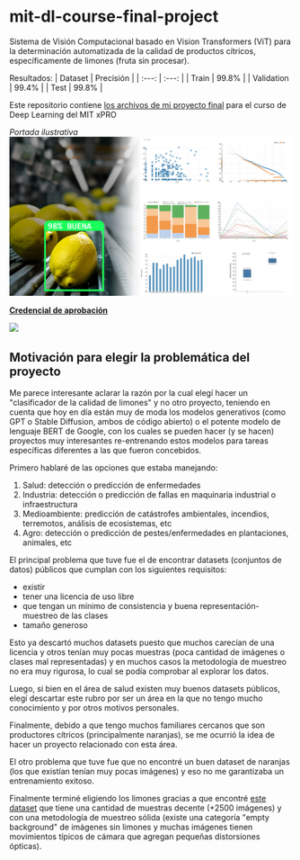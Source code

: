 # mit-dl-course-final-project
Sistema de Visión Computacional basado en Vision Transformers (ViT) para la determinación automatizada de la calidad de productos cítricos, específicamente de limones (fruta sin procesar).

Resultados:
| Dataset |  Precisión |
| :---: | :---: |
| Train | 99.8% |
| Validation | 99.4% |
| Test | 99.8% |

Este repositorio contiene [los archivos de mi proyecto final](https://github.com/Rafdal/mit-dl-course-final-project/blob/main/mit_proyecto_final_rdalzotto.ipynb) para el curso de Deep Learning del MIT xPRO

*Portada ilustrativa*
<img src="https://raw.githubusercontent.com/Rafdal/mit-dl-course-final-project/main/portada_tp_mit_dl.png"/>

[**Credencial de aprobación**](https://www.credential.net/18569b64-fe36-4dc3-b9ec-ae000d74826a#gs.r8cb44)

<img src="https://api.accredible.com/v1/frontend/credential_website_embed_image/certificate/67716077"/>

## Motivación para elegir la problemática del proyecto
Me parece interesante aclarar la razón por la cual elegí hacer un "clasificador de la calidad de limones" y no otro proyecto, teniendo en cuenta que hoy en día están muy de moda los modelos generativos (como GPT o Stable Diffusion, ambos de código abierto) o el potente modelo de lenguaje BERT de Google, con los cuales se pueden hacer (y se hacen) proyectos muy interesantes re-entrenando estos modelos para tareas específicas diferentes a las que fueron concebidos.

Primero hablaré de las opciones que estaba manejando:
1. Salud: detección o predicción de enfermedades
2. Industria: detección o predicción de fallas en maquinaria industrial o infraestructura
3. Medioambiente: predicción de catástrofes ambientales, incendios, terremotos, análisis de ecosistemas, etc
4. Agro: detección o predicción de pestes/enfermedades en plantaciones, animales, etc

El principal problema que tuve fue el de encontrar datasets (conjuntos de datos) públicos que cumplan con los siguientes requisitos:
* existir
* tener una licencia de uso libre
* que tengan un mínimo de consistencia y buena representación-muestreo de las clases
* tamaño generoso

Esto ya descartó muchos datasets puesto que muchos carecían de una licencia y otros tenían muy pocas muestras (poca cantidad de imágenes o clases mal representadas) y en muchos casos la metodología de muestreo no era muy rigurosa, lo cual se podía comprobar al explorar los datos.

Luego, si bien en el área de salud existen muy buenos datasets públicos, elegí descartar este rubro por ser un área en la que no tengo mucho conocimiento y por otros motivos personales.

Finalmente, debido a que tengo muchos familiares cercanos que son productores cítricos (principalmente naranjas), se me ocurrió la idea de hacer un proyecto relacionado con esta área.

El otro problema que tuve fue que no encontré un buen dataset de naranjas (los que existían tenían muy pocas imágenes) y eso no me garantizaba un entrenamiento exitoso.

Finalmente terminé eligiendo los limones gracias a que encontré [este dataset](https://github.com/robotduinom/lemon_dataset) que tiene una cantidad de muestras decente (+2500 imágenes) y con una metodología de muestreo sólida (existe una categoría "empty background" de imágenes sin limones y muchas imágenes tienen movimientos típicos de cámara que agregan pequeñas distorsiones ópticas).
